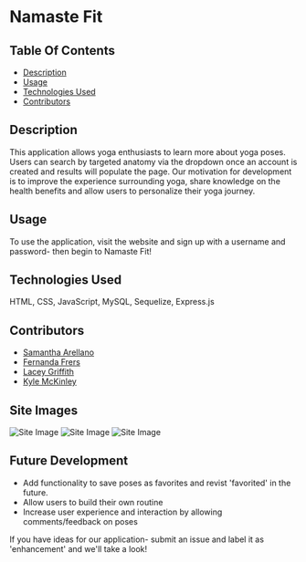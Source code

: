 # Namaste Fit

## Table Of Contents
* [Description](#description)
* [Usage](#usage)
* [Technologies Used](#technologies-used)
* [Contributors](#contributors)

## Description
This application allows yoga enthusiasts to learn more about yoga poses. Users can search by targeted anatomy via the dropdown once an account is created and results will populate the page. Our motivation for development is to improve the experience surrounding yoga, share knowledge on the health benefits and allow users to personalize their yoga journey.

## Usage
To use the application, visit the website and sign up with a username and password- then begin to Namaste Fit! 

## Technologies Used
HTML, CSS, JavaScript, MySQL, Sequelize, Express.js

## Contributors
* [Samantha Arellano](https://github.com/sambollano)
* [Fernanda Frers](https://github.com/balloonicorn92)
* [Lacey Griffith](https://github.com/lacey-griffith)
* [Kyle McKinley](https://github.com/kjmckinley)

## Site Images
![Site Image]()
![Site Image]()
![Site Image]()

## Future Development
* Add functionality to save poses as favorites and revist 'favorited' in the future.
* Allow users to build their own routine
* Increase user experience and interaction by allowing comments/feedback on poses

If you have ideas for our application- submit an issue and label it as 'enhancement' and we'll take a look!
